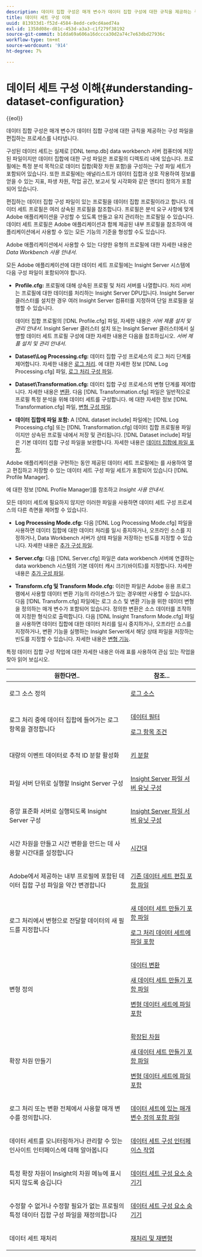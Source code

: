 ```yaml
---
description: 데이터 집합 구성은 매개 변수가 데이터 집합 구성에 대한 규칙을 제공하는 구성 파일을 편집하는 프로세스를 나타냅니다.
title: 데이터 세트 구성 이해
uuid: 813933d1-f52d-4584-8edd-ce9cd4aed74a
exl-id: 1358d08e-d81c-453d-a3a3-c1f279f38192
source-git-commit: b1dda69a606a16dccca30d2a74c7e63dbd27936c
workflow-type: tm+mt
source-wordcount: '914'
ht-degree: 7%

---
```


# 데이터 세트 구성 이해{#understanding-dataset-configuration}

{{eol}}

데이터 집합 구성은 매개 변수가 데이터 집합 구성에 대한 규칙을 제공하는 구성 파일을 편집하는 프로세스를 나타냅니다.

구성된 데이터 세트는 실제로 [!DNL temp.db] data workbench 서버 컴퓨터에 저장된 파일이지만 데이터 집합에 대한 구성 파일은 프로필의 디렉토리 내에 있습니다. 프로필에는 특정 분석 목적으로 데이터 집합(확장 차원 포함)을 구성하는 구성 파일 세트가 포함되어 있습니다. 또한 프로필에는 애널리스트가 데이터 집합과 상호 작용하여 정보를 얻을 수 있는 지표, 파생 차원, 작업 공간, 보고서 및 시각화와 같은 엔티티 정의가 포함되어 있습니다.

편집하는 데이터 집합 구성 파일이 있는 프로필을 데이터 집합 프로필이라고 합니다. 데이터 세트 프로필은 여러 상속된 프로필을 참조합니다. 프로필은 분석 요구 사항에 맞게 Adobe 애플리케이션을 구성할 수 있도록 만들고 유지 관리하는 프로필일 수 있습니다. 데이터 세트 프로필은 Adobe 애플리케이션과 함께 제공된 내부 프로필을 참조하여 애플리케이션에서 사용할 수 있는 모든 기능의 기준을 형성할 수도 있습니다.

Adobe 애플리케이션에서 사용할 수 있는 다양한 유형의 프로필에 대한 자세한 내용은 *Data Workbench 사용 안내서*.

<!--
c_req_config_files.xml
-->

모든 Adobe 애플리케이션에 대한 데이터 세트 프로필에는 Insight Server 시스템에 다음 구성 파일이 포함되어야 합니다.

* **Profile.cfg:** 프로필에 대해 상속된 프로필 및 처리 서버를 나열합니다. 처리 서버는 프로필에 대한 데이터를 처리하는 Insight Server DPU입니다. Insight Server 클러스터를 설치한 경우 여러 Insight Server 컴퓨터를 지정하여 단일 프로필을 실행할 수 있습니다.

   데이터 집합 프로필의 [!DNL Profile.cfg] 파일, 자세한 내용은 *서버 제품 설치 및 관리 안내서*. Insight Server 클러스터 설치 또는 Insight Server 클러스터에서 실행할 데이터 세트 프로필 구성에 대한 자세한 내용은 다음을 참조하십시오. *서버 제품 설치 및 관리 안내서*.

* **Dataset\Log Processing.cfg:** 데이터 집합 구성 프로세스의 로그 처리 단계를 제어합니다. 자세한 내용은 [로그 처리](../../home/c-dataset-const-proc/c-dataset-constr.md#concept-8a63892878004dc389c7dad784fcb061). 에 대한 자세한 정보 [!DNL Log Processing.cfg] 파일, [로그 처리 구성 파일](../../home/c-dataset-const-proc/c-log-proc-config-file/c-abt-log-proc-config-file.md).

* **Dataset\Transformation.cfg:** 데이터 집합 구성 프로세스의 변형 단계를 제어합니다. 자세한 내용은 [변환](../../home/c-dataset-const-proc/c-dataset-constr.md#concept-88f72e0897a744b5bc03df5039264dda). 다음 [!DNL Transformation.cfg] 파일은 일반적으로 프로필 특정 분석을 위해 데이터 세트를 구성합니다. 에 대한 자세한 정보 [!DNL Transformation.cfg] 파일, [변형 구성 파일](../../home/c-dataset-const-proc/c-trans-config-file/c-abt-trans-config-file.md).

* **데이터 집합에 파일 포함:** A [!DNL dataset include] 파일에는 [!DNL Log Processing.cfg] 또는 [!DNL Transformation.cfg] 데이터 집합 프로필용 파일이지만 상속된 프로필 내에서 저장 및 관리됩니다. [!DNL Dataset include] 파일은 기본 데이터 집합 구성 파일을 보완합니다. 자세한 내용은 [데이터 집합에 파일 포함](../../home/c-dataset-const-proc/c-dataset-inc-files/c-abt-dataset-inc-files.md).

Adobe 애플리케이션을 구현하는 동안 제공된 데이터 세트 프로필에는 를 사용하여 열고 편집하고 저장할 수 있는 데이터 세트 구성 파일 세트가 포함되어 있습니다 [!DNL Profile Manager].

에 대한 정보 [!DNL Profile Manager]를 참조하고 *Insight 사용 안내서*.

<!--
c_addl_config_files.xml
-->

모든 데이터 세트에 필요하지 않지만 이러한 파일을 사용하면 데이터 세트 구성 프로세스의 다른 측면을 제어할 수 있습니다.

* **Log Processing Mode.cfg:** 다음 [!DNL Log Processing Mode.cfg] 파일을 사용하면 데이터 집합에 대한 데이터 처리를 일시 중지하거나, 오프라인 소스를 지정하거나, Data Workbench 서버가 상태 파일을 저장하는 빈도를 지정할 수 있습니다. 자세한 내용은 [추가 구성 파일](../../home/c-dataset-const-proc/c-add-config-files/c-add-config-files.md#concept-1afef4f88f1e467ab4326875fd1d3004).

* **Server.cfg:** 다음 [!DNL Server.cfg] 파일은 data workbench 서버에 연결하는 data workbench 시스템의 기본 데이터 캐시 크기(바이트)를 지정합니다. 자세한 내용은 [추가 구성 파일](../../home/c-dataset-const-proc/c-add-config-files/c-add-config-files.md#concept-1afef4f88f1e467ab4326875fd1d3004).

* **Transform.cfg 및 Transform Mode.cfg:** 이러한 파일은 Adobe 응용 프로그램에서 사용할 데이터 변환 기능의 라이센스가 있는 경우에만 사용할 수 있습니다. 다음 [!DNL Transform.cfg] 파일에는 로그 소스 및 변환 기능을 위한 데이터 변형을 정의하는 매개 변수가 포함되어 있습니다. 정의한 변환은 소스 데이터를 조작하여 지정한 형식으로 출력합니다. 다음 [!DNL Insight Transform Mode.cfg] 파일을 사용하면 데이터 집합에 대한 데이터 처리를 일시 중지하거나, 오프라인 소스를 지정하거나, 변환 기능을 실행하는 Insight Server에서 해당 상태 파일을 저장하는 빈도를 지정할 수 있습니다. 자세한 내용은 [변형 기능](https://experienceleague.adobe.com/docs/data-workbench/using/server-admin-install/transform/t-config-tfm.html).

<!--
c_next_steps.xml
-->

특정 데이터 집합 구성 작업에 대한 자세한 내용은 아래 표를 사용하여 관심 있는 작업을 찾아 읽어 보십시오.

<table id="table_394CFB5135274545B5DA37952EC6943E"> 
 <thead> 
  <tr> 
   <th colname="col1" class="entry"> 원한다면.. </th> 
   <th colname="col2" class="entry"> 참조... </th> 
  </tr> 
 </thead>
 <tbody> 
  <tr> 
   <td colname="col1"> <p>로그 소스 정의 </p> </td> 
   <td colname="col2"> <p><a href="../../home/c-dataset-const-proc/c-log-proc-config-file/c-log-sources.md#concept-6714c720fac044cbb9af003bf401b2ea"> 로그 소스 </a> </p> </td> 
  </tr> 
  <tr> 
   <td colname="col1"> <p>로그 처리 중에 데이터 집합에 들어가는 로그 항목을 결정합니다 </p> </td> 
   <td colname="col2"> <p> <a href="../../home/c-dataset-const-proc/c-log-proc-config-file/c-info-log-proc-param.md#concept-41bd49bf6b64442d91c232ec67529a3d"> 데이터 필터</a> </p> <p> <a href="../../home/c-dataset-const-proc/c-log-proc-config-file/c-info-log-proc-param.md#concept-ecaff95cee4e40bc90f81e099c5fc934"> 로그 항목 조건</a> </p> </td> 
  </tr> 
  <tr> 
   <td colname="col1"> <p>대량의 이벤트 데이터로 추적 ID 분할 활성화 </p> </td> 
   <td colname="col2"> <p><a href="../../home/c-dataset-const-proc/c-log-proc-config-file/c-info-log-proc-param.md#concept-64b416bbe42f4d689f90df246f7f7caf"> 키 분할</a> </p> </td> 
  </tr> 
  <tr> 
   <td colname="col1"> <p>파일 서버 단위로 실행할 Insight Server 구성 </p> </td> 
   <td colname="col2"> <p><a href="../../home/c-dataset-const-proc/c-log-proc-config-file/c-ins-svr-file-svr-unit.md#concept-995abff3fce34e439fb3f7f47191c80d"> Insight Server 파일 서버 유닛 구성 </a> </p> </td> 
  </tr> 
  <tr> 
   <td colname="col1"> <p>중앙 표준화 서버로 실행되도록 Insight Server 구성 </p> </td> 
   <td colname="col2"> <p><a href="../../home/c-dataset-const-proc/c-log-proc-config-file/c-ins-svr-file-svr-unit.md#concept-995abff3fce34e439fb3f7f47191c80d"> Insight Server 파일 서버 유닛 구성 </a> </p> </td> 
  </tr> 
  <tr> 
   <td colname="col1"> <p>시간 차원을 만들고 시간 변환을 만드는 데 사용할 시간대를 설정합니다 </p> </td> 
   <td colname="col2"> <p><a href="../../home/c-dataset-const-proc/c-trans-config-file/c-spec-trans-param/c-time-zones.md#concept-9cf16b1cb4874f7d85e1dd950fdb4956"> 시간대 </a> </p> </td> 
  </tr> 
  <tr> 
   <td colname="col1"> <p>Adobe에서 제공하는 내부 프로필에 포함된 데이터 집합 구성 파일을 약간 변경합니다 </p> </td> 
   <td colname="col2"> <p><a href="../../home/c-dataset-const-proc/c-dataset-inc-files/c-work-dataset-inc-files/t-edit-ex-dataset-inc-files.md#task-456c04e38ebc425fb35677a6bb6aa077"> 기존 데이터 세트 편집 포함 파일 </a> </p> </td> 
  </tr> 
  <tr> 
   <td colname="col1"> <p>로그 처리에서 변형으로 전달할 데이터의 새 필드를 지정합니다 </p> </td> 
   <td colname="col2"> <p> <a href="../../home/c-dataset-const-proc/c-dataset-inc-files/c-work-dataset-inc-files/t-create-new-dataset-inc-files.md#task-b29f30605c374a6ca747ac843337b06e"> 새 데이터 세트 만들기 포함 파일 </a> </p> <p> <a href="../../home/c-dataset-const-proc/c-dataset-inc-files/c-types-dataset-inc-files/c-log-proc-dataset-inc-files/c-log-proc-dataset-inc-files.md#concept-999475a22519432e98844622ca95b6ab"> 로그 처리 데이터 세트에 파일 포함 </a> </p> </td> 
  </tr> 
  <tr> 
   <td colname="col1"> <p>변형 정의 </p> </td> 
   <td colname="col2"> <p> <a href="../../home/c-dataset-const-proc/c-data-trans/c-abt-transf.md"> 데이터 변환 </a> </p> <p> <a href="../../home/c-dataset-const-proc/c-dataset-inc-files/c-work-dataset-inc-files/t-create-new-dataset-inc-files.md#task-b29f30605c374a6ca747ac843337b06e"> 새 데이터 세트 만들기 포함 파일 </a> </p> <p> <a href="../../home/c-dataset-const-proc/c-dataset-inc-files/c-types-dataset-inc-files/c-trans-dataset-inc-files.md#concept-c64aa78ed9ce40b8a0f4932c82ff5ace"> 변형 데이터 세트에 파일 포함 </a> </p> </td> 
  </tr> 
  <tr> 
   <td colname="col1"> <p>확장 차원 만들기 </p> </td> 
   <td colname="col2"> <p> <a href="../../home/c-dataset-const-proc/c-ex-dim/c-abt-ex-dim.md"> 확장된 차원 </a> </p> <p> <a href="../../home/c-dataset-const-proc/c-dataset-inc-files/c-work-dataset-inc-files/t-create-new-dataset-inc-files.md#task-b29f30605c374a6ca747ac843337b06e"> 새 데이터 세트 만들기 포함 파일 </a> </p> <p> <a href="../../home/c-dataset-const-proc/c-dataset-inc-files/c-types-dataset-inc-files/c-trans-dataset-inc-files.md#concept-c64aa78ed9ce40b8a0f4932c82ff5ace"> 변형 데이터 세트에 파일 포함 </a> </p> </td> 
  </tr> 
  <tr> 
   <td colname="col1"> <p>로그 처리 또는 변환 전체에서 사용할 매개 변수를 정의합니다. </p> </td> 
   <td colname="col2"> <p><a href="../../home/c-dataset-const-proc/c-dataset-inc-files/c-def-param-dataset-inc-files/c-def-param-dataset-inc-files.md#concept-5ad06acc8dc44bf2a99643fafdd56b50"> 데이터 세트에 있는 매개 변수 정의 포함 파일 </a> </p> </td> 
  </tr> 
  <tr> 
   <td colname="col1"> <p>데이터 세트를 모니터링하거나 관리할 수 있는 인사이트 인터페이스에 대해 알아봅니다 </p> </td> 
   <td colname="col2"> <p><a href="../../home/c-dataset-const-proc/c-dataset-config-tools/c-dataset-config-int/c-dataset-config-int.md#concept-0ea33a52ce234ec8951e7b4430fbc5ab"> 데이터 세트 구성 인터페이스 작업 </a> </p> </td> 
  </tr> 
  <tr> 
   <td colname="col1"> <p>특정 확장 차원이 Insight의 차원 메뉴에 표시되지 않도록 숨깁니다 </p> </td> 
   <td colname="col2"> <p><a href="../../home/c-dataset-const-proc/c-dataset-config-tools/c-hide-dataset-comp/c-hide-dataset-comp.md#concept-50d9a004736f42f6b0aa7cde0d6148ff"> 데이터 세트 구성 요소 숨기기 </a> </p> </td> 
  </tr> 
  <tr> 
   <td colname="col1"> <p>수정할 수 없거나 수정할 필요가 없는 프로필의 특정 데이터 집합 구성 파일을 재정의합니다 </p> </td> 
   <td colname="col2"> <p><a href="../../home/c-dataset-const-proc/c-dataset-config-tools/c-hide-dataset-comp/c-hide-dataset-comp.md#concept-50d9a004736f42f6b0aa7cde0d6148ff"> 데이터 세트 구성 요소 숨기기 </a> </p> </td> 
  </tr> 
  <tr> 
   <td colname="col1"> <p>데이터 세트 재처리 </p> </td> 
   <td colname="col2"> <p><a href="../../home/c-dataset-const-proc/c-reproc-retrans/c-unst-reproc-retrans.md"> 재처리 및 재변형 </a> </p> </td> 
  </tr> 
 </tbody> 
</table>
